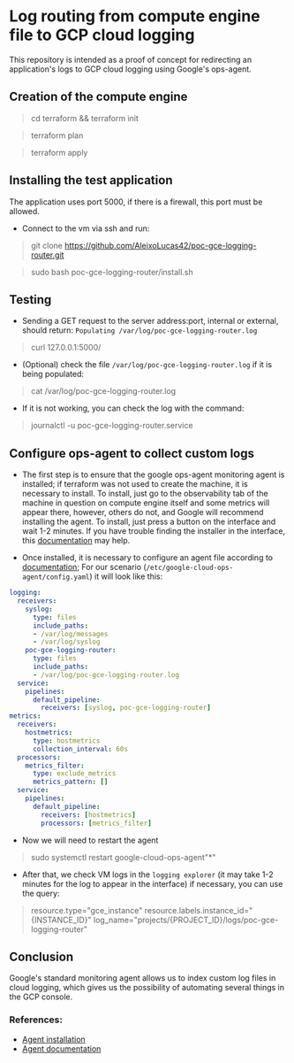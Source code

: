 # Log routing from compute engine file to GCP cloud logging
This repository is intended as a proof of concept for redirecting
an application's logs to GCP cloud logging using Google's ops-agent.

## Creation of the compute engine
> cd terraform && terraform init

> terraform plan

> terraform apply

## Installing the test application
The application uses port 5000, if there is a firewall, this port must be allowed.

- Connect to the vm via ssh and run:
> git clone https://github.com/AleixoLucas42/poc-gce-logging-router.git

> sudo bash poc-gce-logging-router/install.sh

## Testing
- Sending a GET request to the server address:port, internal or external, should return: `Populating /var/log/poc-gce-logging-router.log`
> curl 127.0.0.1:5000/
- (Optional) check the file `/var/log/poc-gce-logging-router.log` if it is being populated:
> cat /var/log/poc-gce-logging-router.log
- If it is not working, you can check the log with the command:
> journalctl -u poc-gce-logging-router.service

## Configure ops-agent to collect custom logs
- The first step is to ensure that the google ops-agent monitoring agent is installed; if terraform was not used to create the machine,
it is necessary to install. To install, just go to the observability tab of the machine in question on compute engine itself and some metrics will appear there,
however, others do not, and Google will recommend installing the agent. To install, just press a button on the interface and wait 1-2 minutes. If you have trouble finding the installer in the interface, this [documentation](https://cloud.google.com/monitoring/agent/ops-agent/install-index) may help.

- Once installed, it is necessary to configure an agent file according to [documentation](https://cloud.google.com/logging/docs/agent/ops-agent/configuration?hl=pt-br);
For our scenario (`/etc/google-cloud-ops-agent/config.yaml`) it will look like this:
```yaml
logging:
  receivers:
    syslog:
      type: files
      include_paths:
      - /var/log/messages
      - /var/log/syslog
    poc-gce-logging-router:
      type: files
      include_paths:
      - /var/log/poc-gce-logging-router.log
  service:
    pipelines:
      default_pipeline:
        receivers: [syslog, poc-gce-logging-router]
metrics:
  receivers:
    hostmetrics:
      type: hostmetrics
      collection_interval: 60s
  processors:
    metrics_filter:
      type: exclude_metrics
      metrics_pattern: []
  service:
    pipelines:
      default_pipeline:
        receivers: [hostmetrics]
        processors: [metrics_filter]
```

- Now we will need to restart the agent
>  sudo systemctl restart google-cloud-ops-agent"*"

- After that, we check VM logs in the `logging explorer` (it may take 1-2 minutes for the log to appear in the interface) if necessary, you can use the query:
> resource.type="gce_instance" resource.labels.instance_id="{INSTANCE_ID}" log_name="projects/{PROJECT_ID}/logs/poc-gce-logging-router"

## Conclusion
Google's standard monitoring agent allows us to index custom log files in cloud logging, which gives us the possibility of automating several things in the GCP console.

### References:
- [Agent installation](https://cloud.google.com/monitoring/agent/ops-agent/install-index)
- [Agent documentation](https://cloud.google.com/logging/docs/agent/ops-agent/configuration?hl=pt-br#logging-receivers)
